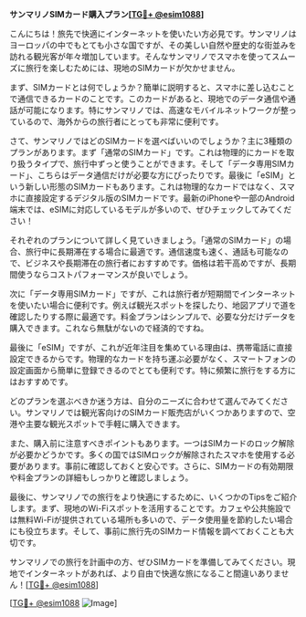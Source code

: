 **サンマリノSIMカード購入プラン[[TG💪+ @esim1088](https://t.me/s/esim1088)]**

こんにちは！旅先で快適にインターネットを使いたい方必見です。サンマリノはヨーロッパの中でもとても小さな国ですが、その美しい自然や歴史的な街並みを訪れる観光客が年々増加しています。そんなサンマリノでスマホを使ってスムーズに旅行を楽しむためには、現地のSIMカードが欠かせません。

まず、SIMカードとは何でしょうか？簡単に説明すると、スマホに差し込むことで通信できるカードのことです。このカードがあると、現地でのデータ通信や通話が可能になります。特にサンマリノでは、高速なモバイルネットワークが整っているので、海外からの旅行者にとっても非常に便利です。

さて、サンマリノではどのSIMカードを選べばいいのでしょうか？主に3種類のプランがあります。まず「通常のSIMカード」です。これは物理的にカードを取り扱うタイプで、旅行中ずっと使うことができます。そして「データ専用SIMカード」、こちらはデータ通信だけが必要な方にぴったりです。最後に「eSIM」という新しい形態のSIMカードもあります。これは物理的なカードではなく、スマホに直接設定するデジタル版のSIMカードです。最新のiPhoneや一部のAndroid端末では、eSIMに対応しているモデルが多いので、ぜひチェックしてみてください！

それぞれのプランについて詳しく見ていきましょう。「通常のSIMカード」の場合、旅行中に長期滞在する場合に最適です。通信速度も速く、通話も可能なので、ビジネスや長期滞在の旅行者におすすめです。価格は若干高めですが、長期間使うならコストパフォーマンスが良いでしょう。

次に「データ専用SIMカード」ですが、これは旅行者が短期間でインターネットを使いたい場合に便利です。例えば観光スポットを探したり、地図アプリで道を確認したりする際に最適です。料金プランはシンプルで、必要な分だけデータを購入できます。これなら無駄がないので経済的ですね。

最後に「eSIM」ですが、これが近年注目を集めている理由は、携帯電話に直接設定できるからです。物理的なカードを持ち運ぶ必要がなく、スマートフォンの設定画面から簡単に登録できるのでとても便利です。特に頻繁に旅行をする方にはおすすめです。

どのプランを選ぶべきか迷う方は、自分のニーズに合わせて選んでみてください。サンマリノでは観光客向けのSIMカード販売店がいくつかありますので、空港や主要な観光スポットで手軽に購入できます。

また、購入前に注意すべきポイントもあります。一つはSIMカードのロック解除が必要かどうかです。多くの国ではSIMロックが解除されたスマホを使用する必要があります。事前に確認しておくと安心です。さらに、SIMカードの有効期限や料金プランの詳細もしっかりと確認しましょう。

最後に、サンマリノでの旅行をより快適にするために、いくつかのTipsをご紹介します。まず、現地のWi-Fiスポットを活用することです。カフェや公共施設では無料Wi-Fiが提供されている場所も多いので、データ使用量を節約したい場合にも役立ちます。そして、事前に旅行先のSIMカード情報を調べておくことも大切です。

サンマリノでの旅行を計画中の方、ぜひSIMカードを準備してみてください。現地でインターネットがあれば、より自由で快適な旅になること間違いありません！[[TG💪+ @esim1088](https://t.me/s/esim1088)]

[[TG💪+ @esim1088](https://t.me/s/esim1088) ![Image](https://i.postimg.cc/Y0z9fWf4/image.png)]